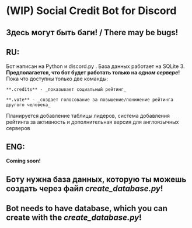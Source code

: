 # (WIP) Social Credit Bot for Discord

## Здесь могут быть баги! / There may be bugs!
## RU:
  Бот написан на Python и discord.py . База данных работает на SQLite 3.
  **Предполагается, что бот будет работать только на _одном сервере_!**
  Пока что доступны только две команды:
    
    **.credits** - _показывает социальный рейтинг_
    
    **.vote** - _создает голосование за повышение/понижение рейтинга другого человека_
Планируется добавление таблицы лидеров, система добавления рейтинга за активность и дополнительная версия для англоязычных серверов

## ENG:
  **Coming soon!**

## Боту нужна база данных, которую ты можешь создать через файл **_create_database.py_**!

## Bot needs to have database, which you can create with the **_create_database.py_**!

